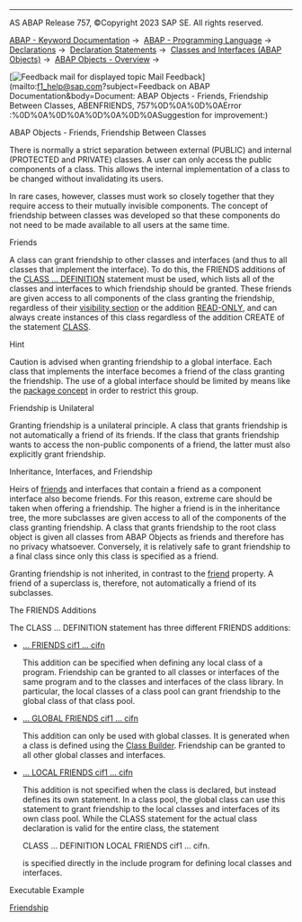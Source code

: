   

* * *

AS ABAP Release 757, ©Copyright 2023 SAP SE. All rights reserved.

[ABAP - Keyword Documentation](javascript:call_link\('abenabap.htm'\)) →  [ABAP - Programming Language](javascript:call_link\('abenabap_reference.htm'\)) →  [Declarations](javascript:call_link\('abendeclarations.htm'\)) →  [Declaration Statements](javascript:call_link\('abenabap_declarations.htm'\)) →  [Classes and Interfaces (ABAP Objects)](javascript:call_link\('abenclasses_and_interfaces.htm'\)) →  [ABAP Objects - Overview](javascript:call_link\('abenabap_objects_oview.htm'\)) → 

 [![](Mail.gif?object=Mail.gif&sap-language=EN "Feedback mail for displayed topic") Mail Feedback](mailto:f1_help@sap.com?subject=Feedback on ABAP Documentation&body=Document: ABAP Objects - Friends, Friendship Between Classes, ABENFRIENDS, 757%0D%0A%0D%0AError
:%0D%0A%0D%0A%0D%0A%0D%0ASuggestion for improvement:)

ABAP Objects - Friends, Friendship Between Classes

There is normally a strict separation between external (PUBLIC) and internal (PROTECTED and PRIVATE) classes. A user can only access the public components of a class. This allows the internal implementation of a class to be changed without invalidating its users.

In rare cases, however, classes must work so closely together that they require access to their mutually invisible components. The concept of friendship between classes was developed so that these components do not need to be made available to all users at the same time.

Friends   

A class can grant friendship to other classes and interfaces (and thus to all classes that implement the interface). To do this, the FRIENDS additions of the [CLASS ... DEFINITION](javascript:call_link\('abapclass_definition.htm'\)) statement must be used, which lists all of the classes and interfaces to which friendship should be granted. These friends are given access to all components of the class granting the friendship, regardless of their [visibility section](javascript:call_link\('abenvisibility_section_glosry.htm'\) "Glossary Entry") or the addition [READ-ONLY](javascript:call_link\('abapdata_options.htm'\)), and can always create instances of this class regardless of the addition CREATE of the statement [CLASS](javascript:call_link\('abapclass.htm'\)).

Hint

Caution is advised when granting friendship to a global interface. Each class that implements the interface becomes a friend of the class granting the friendship. The use of a global interface should be limited by means like the [package concept](javascript:call_link\('abenpackage_concept_glosry.htm'\) "Glossary Entry") in order to restrict this group.

Friendship is Unilateral   

Granting friendship is a unilateral principle. A class that grants friendship is not automatically a friend of its friends. If the class that grants friendship wants to access the non-public components of a friend, the latter must also explicitly grant friendship.

Inheritance, Interfaces, and Friendship   

Heirs of [friends](javascript:call_link\('abenfriend_glosry.htm'\) "Glossary Entry") and interfaces that contain a friend as a component interface also become friends. For this reason, extreme care should be taken when offering a friendship. The higher a friend is in the inheritance tree, the more subclasses are given access to all of the components of the class granting friendship. A class that grants friendship to the root class object is given all classes from ABAP Objects as friends and therefore has no privacy whatsoever. Conversely, it is relatively safe to grant friendship to a final class since only this class is specified as a friend.

Granting friendship is not inherited, in contrast to the [friend](javascript:call_link\('abenfriend_glosry.htm'\) "Glossary Entry") property. A friend of a superclass is, therefore, not automatically a friend of its subclasses.

The FRIENDS Additions   

The CLASS ... DEFINITION statement has three different FRIENDS additions:

-   [... FRIENDS cif1 ... cifn](javascript:call_link\('abapclass_options.htm'\))
    
    This addition can be specified when defining any local class of a program. Friendship can be granted to all classes or interfaces of the same program and to the classes and interfaces of the class library. In particular, the local classes of a class pool can grant friendship to the global class of that class pool.
    
-   [... GLOBAL FRIENDS cif1 ... cifn](javascript:call_link\('abapclass_options.htm'\))
    
    This addition can only be used with global classes. It is generated when a class is defined using the [Class Builder](javascript:call_link\('abenclass_builder_glosry.htm'\) "Glossary Entry"). Friendship can be granted to all other global classes and interfaces.
    
-   [... LOCAL FRIENDS cif1 ... cifn](javascript:call_link\('abapclass_local_friends.htm'\))
    
    This addition is not specified when the class is declared, but instead defines its own statement. In a class pool, the global class can use this statement to grant friendship to the local classes and interfaces of its own class pool. While the CLASS statement for the actual class declaration is valid for the entire class, the statement
    
    CLASS ... DEFINITION LOCAL FRIENDS cif1 ... cifn.
    
    is specified directly in the include program for defining local classes and interfaces.
    

Executable Example

[Friendship](javascript:call_link\('abenfriends_abexa.htm'\))